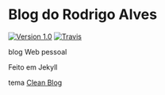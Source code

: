 # Blog do Rodrigo Alves
[![Version 1.0](https://img.shields.io/badge/version-1.0-blue.svg)](http://github.com/Rodrigo54/rodrigo54.github.io)
[![Travis](https://img.shields.io/travis/Rodrigo54/rodrigo54.github.io.svg)](https://travis-ci.org/Rodrigo54/rodrigo54.github.io)

blog Web pessoal

Feito em Jekyll

tema [Clean Blog](https://github.com/IronSummitMedia/startbootstrap-clean-blog-jekyll)
